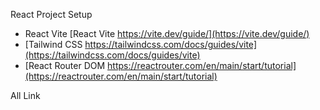 React Project Setup 
- React Vite [React Vite https://vite.dev/guide/](https://vite.dev/guide/) 
- [Tailwind CSS https://tailwindcss.com/docs/guides/vite](https://tailwindcss.com/docs/guides/vite)
- [React Router DOM https://reactrouter.com/en/main/start/tutorial](https://reactrouter.com/en/main/start/tutorial)

All Link
